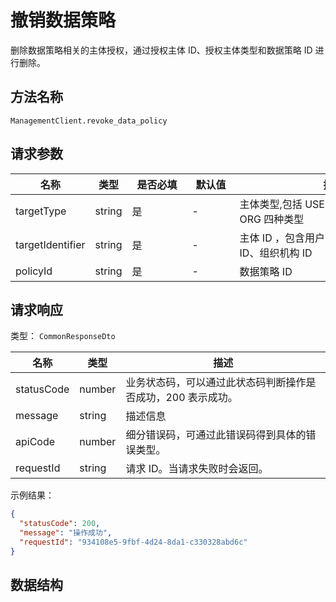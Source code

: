# 撤销数据策略

<!--
  警告⚠️：
  不要直接修改该文档，
  https://github.com/Authing/authing-docs-factory
  使用该项目进行生成
-->

<LastUpdated />

删除数据策略相关的主体授权，通过授权主体 ID、授权主体类型和数据策略 ID 进行删除。

## 方法名称

`ManagementClient.revoke_data_policy`

## 请求参数

| 名称 | 类型 | <div style="width:80px">是否必填</div> | <div style="width:60px">默认值</div> | <div style="width:300px">描述</div> | <div style="width:200px">示例值</div> |
| ---- | ---- | ---- | ---- | ---- | ---- |
| targetType | string | 是 | - | 主体类型,包括 USER、GROUP、ROLE、ORG 四种类型  | `USER` |
| targetIdentifier | string | 是 | - | 主体 ID ，包含用户 ID、用户组 ID、角色 ID、组织机构 ID  | `6301cexxxxxxxxxxxxxxxxx78` |
| policyId | string | 是 | - | 数据策略 ID  | `60b49xxxxxxxxxxxxxxx6e68` |




## 请求响应

类型： `CommonResponseDto`

| 名称 | 类型 | 描述 |
| ---- | ---- | ---- |
| statusCode | number | 业务状态码，可以通过此状态码判断操作是否成功，200 表示成功。 |
| message | string | 描述信息 |
| apiCode | number | 细分错误码，可通过此错误码得到具体的错误类型。 |
| requestId | string | 请求 ID。当请求失败时会返回。 |



示例结果：

```json
{
  "statusCode": 200,
  "message": "操作成功",
  "requestId": "934108e5-9fbf-4d24-8da1-c330328abd6c"
}
```

## 数据结构


